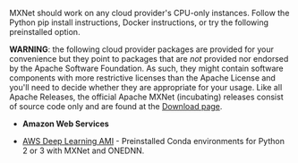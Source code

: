 MXNet should work on any cloud provider's CPU-only instances. Follow the Python
pip install instructions, Docker instructions, or try the following preinstalled
option.

**WARNING**: the following cloud provider packages are provided for your convenience
but they point to packages that are *not* provided nor endorsed by the Apache
Software Foundation. As such, they might contain software components with more
restrictive licenses than the Apache License and you'll need to decide whether
they are appropriate for your usage. Like all Apache Releases, the official
Apache MXNet (incubating) releases consist of source code only and are found at
the [Download page](https://mxnet.apache.org/get_started/download).

* **Amazon Web Services**
- [AWS Deep Learning AMI](https://aws.amazon.com/machine-learning/amis/) - Preinstalled
Conda environments
for Python 2 or 3 with MXNet and ONEDNN.
